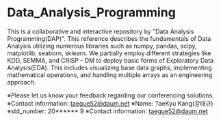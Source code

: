 # Data_Analysis_Programming
This is a collaborative and interactive repository by "Data Analysis Programming(DAP)". This reference describes the fundamentals of Data Analysis utilizing numerous libraries such as numpy, pandas, scipy, matplotlib, seaborn, sklearn. We partially employ different strategies like KDD, SEMMA, and CRISP - DM to deploy basic forms of Exploratory Data Analysis(EDA). This includes visualizing base data graphs, implementing mathematical operations, and handling multiple arrays as an engineering approach. 

※Please let us know your feedback regarding our conferencing solutions.
※Contact information: taegue52@daum.net ※Name: TaeKyu Kang(강태규) ※std_number: 20****** 9 ※Contact information: taegue52@daum.net
